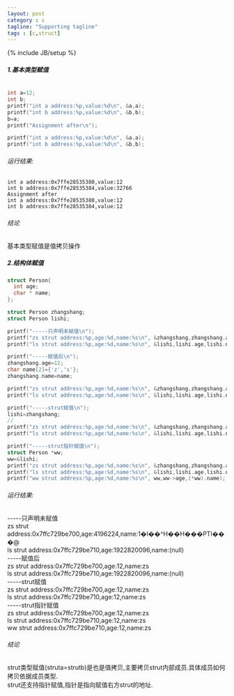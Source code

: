```yaml
---
layout: post
category : c
tagline: "Supporting tagline"
tags : [c,struct]
---
```

{% include JB/setup %}

##### 1.基本类型赋值
```c

int a=12;
int b;
printf("int a address:%p,value:%d\n", &a,a);
printf("int b address:%p,value:%d\n", &b,b);
b=a;
printf("Assignment after\n");

printf("int a address:%p,value:%d\n", &a,a);
printf("int b address:%p,value:%d\n", &b,b);

```
###### 运行结果:  
    int a address:0x7ffe28535380,value:12  
    int b address:0x7ffe28535384,value:32766  
    Assignment after  
    int a address:0x7ffe28535380,value:12  
    int b address:0x7ffe28535384,value:12  

###### 结论

基本类型赋值是值拷贝操作

##### 2.结构体赋值
```c
struct Person{
  int age;
  char * name;
};

struct Person zhangshang;
struct Person lishi;

printf("-----只声明未赋值\n");
printf("zs strut address:%p,age:%d,name:%s\n", &zhangshang,zhangshang.age,zhangshang.name);
printf("ls strut address:%p,age:%d,name:%s\n", &lishi,lishi.age,lishi.name);

printf("-----赋值后\n");
zhangshang.age=12;
char name[2]={'z','s'};
zhangshang.name=name;

printf("zs strut address:%p,age:%d,name:%s\n", &zhangshang,zhangshang.age,zhangshang.name);
printf("ls strut address:%p,age:%d,name:%s\n", &lishi,lishi.age,lishi.name);

printf("-----strut赋值\n");
lishi=zhangshang;
//
printf("zs strut address:%p,age:%d,name:%s\n", &zhangshang,zhangshang.age,zhangshang.name);
printf("ls strut address:%p,age:%d,name:%s\n", &lishi,lishi.age,lishi.name);

printf("-----strut指针赋值\n");
struct Person *ww;
ww=&lishi;
printf("zs strut address:%p,age:%d,name:%s\n", &zhangshang,zhangshang.age,zhangshang.name);
printf("ls strut address:%p,age:%d,name:%s\n", &lishi,lishi.age,lishi.name);
printf("ww strut address:%p,age:%d,name:%s\n", ww,ww->age,(*ww).name);

```  

######  运行结果:
-----只声明未赋值<br>
zs strut address:0x7ffc729be700,age:4196224,name:1�I��^H��H���PTI���@<br>                                              ls strut address:0x7ffc729be710,age:1922820096,name:(null)<br>                                                        -----赋值后<br>                                                                                                             zs strut address:0x7ffc729be700,age:12,name:zs<br>                                                                   ls strut address:0x7ffc729be710,age:1922820096,name:(null)<br>                                                       -----strut赋值 <br>                                                                                                            zs strut address:0x7ffc729be700,age:12,name:zs<br>                                                                   ls strut address:0x7ffc729be710,age:12,name:zs<br>                                                                  -----strut指针赋值<br>                                                                                                           zs strut address:0x7ffc729be700,age:12,name:zs<br>                                                                  ls strut address:0x7ffc729be710,age:12,name:zs<br>                                                                  ww strut address:0x7ffc729be710,age:12,name:zs<br>

###### 结论

strut类型赋值(struta=strutb)是也是值拷贝,主要拷贝strut内部成员.具体成员如何拷贝依据成员类型.  
strut还支持指针赋值,指针是指向赋值右方strut的地址.

#####
